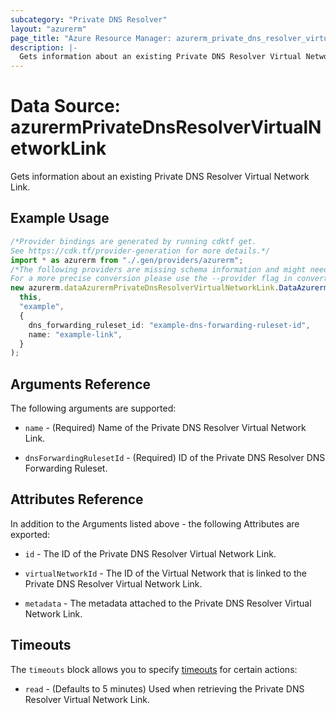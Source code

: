 ```yaml
---
subcategory: "Private DNS Resolver"
layout: "azurerm"
page_title: "Azure Resource Manager: azurerm_private_dns_resolver_virtual_network_link"
description: |-
  Gets information about an existing Private DNS Resolver Virtual Network Link.
---
```


# Data Source: azurermPrivateDnsResolverVirtualNetworkLink

Gets information about an existing Private DNS Resolver Virtual Network Link.

## Example Usage

```typescript
/*Provider bindings are generated by running cdktf get.
See https://cdk.tf/provider-generation for more details.*/
import * as azurerm from "./.gen/providers/azurerm";
/*The following providers are missing schema information and might need manual adjustments to synthesize correctly: azurerm.
For a more precise conversion please use the --provider flag in convert.*/
new azurerm.dataAzurermPrivateDnsResolverVirtualNetworkLink.DataAzurermPrivateDnsResolverVirtualNetworkLink(
  this,
  "example",
  {
    dns_forwarding_ruleset_id: "example-dns-forwarding-ruleset-id",
    name: "example-link",
  }
);

```

## Arguments Reference

The following arguments are supported:

*   `name` - (Required) Name of the Private DNS Resolver Virtual Network Link.

*   `dnsForwardingRulesetId` - (Required) ID of the Private DNS Resolver DNS Forwarding Ruleset.

## Attributes Reference

In addition to the Arguments listed above - the following Attributes are exported:

*   `id` - The ID of the Private DNS Resolver Virtual Network Link.

*   `virtualNetworkId` - The ID of the Virtual Network that is linked to the Private DNS Resolver Virtual Network Link.

*   `metadata` - The metadata attached to the Private DNS Resolver Virtual Network Link.

## Timeouts

The `timeouts` block allows you to specify [timeouts](https://www.terraform.io/language/resources/syntax#operation-timeouts) for certain actions:

* `read` - (Defaults to 5 minutes) Used when retrieving the Private DNS Resolver Virtual Network Link.

